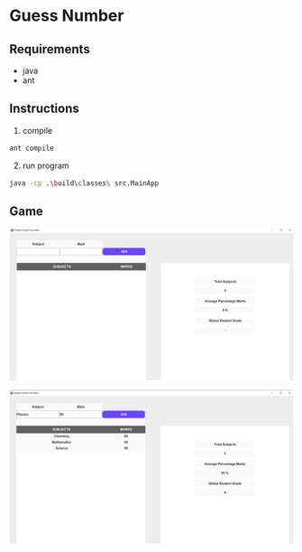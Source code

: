 # Guess Number

## Requirements

- java
- ant


## Instructions

1. compile 

```bash
ant compile
```

2. run program

```bash
java -cp .\build\classes\ src.MainApp
```

## Game

![Game start](https://raw.githubusercontent.com/leghram/codsoft/master/task2/assets/1_game_start.JPG)

![Game start](https://raw.githubusercontent.com/leghram/codsoft/master/task2/assets/2_game_status.JPG)


